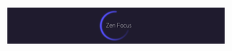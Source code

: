 
![Zen Focus Logo](https://raw.githubusercontent.com/Zen-Focus/.github/master/assets/gh-banner.png)

<!--<a href='https://ko-fi.com/mhanki' target='_blank'><img height='36' style='border:0px;height:36px;' src='https://raw.githubusercontent.com/Zen-Focus/.github/master/assets/kofi-btn-v1.svg' border='0' alt='Donate at ko-fi.com' /></a>-->
